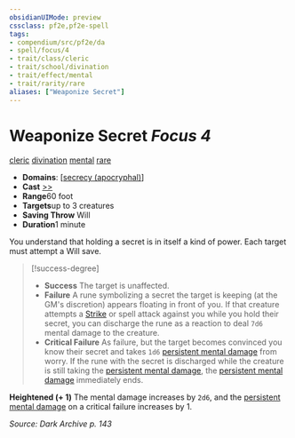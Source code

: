 ```yaml
---
obsidianUIMode: preview
cssclass: pf2e,pf2e-spell
tags:
- compendium/src/pf2e/da
- spell/focus/4
- trait/class/cleric
- trait/school/divination
- trait/effect/mental
- trait/rarity/rare
aliases: ["Weaponize Secret"]
---
```

# Weaponize Secret *Focus 4*   
[cleric](rules/traits/cleric.md)  [divination](divination.md)  [mental](mental.md)  [rare](rare.md)  

- **Domains**: [[secrecy (apocryphal)](../domains.md#Secrecy%20(apocryphal))]
- **Cast** [>>](chapter-9-playing-the-game.md#Actions "Two-Action") 
- **Range**60 foot
- **Targets**up to 3 creatures
- **Saving Throw** Will
- **Duration**1 minute

You understand that holding a secret is in itself a kind of power. Each target must attempt a Will save.

> [!success-degree] 
> - **Success** The target is unaffected.
> - **Failure** A rune symbolizing a secret the target is keeping (at the GM's discretion) appears floating in front of you. If that creature attempts a [Strike](strike.md) or spell attack against you while you hold their secret, you can discharge the rune as a reaction to deal `7d6` mental damage to the creature.
> - **Critical Failure** As failure, but the target becomes convinced you know their secret and takes `1d6` [persistent mental damage](conditions.md#Persistent%20Damage) from worry. If the rune with the secret is discharged while the creature is still taking the [persistent mental damage](conditions.md#Persistent%20Damage), the [persistent mental damage](conditions.md#Persistent%20Damage) immediately ends.

**Heightened (+ 1)** The mental damage increases by `2d6`, and the [persistent mental damage](conditions.md#Persistent%20Damage) on a critical failure increases by 1.

*Source: Dark Archive p. 143*